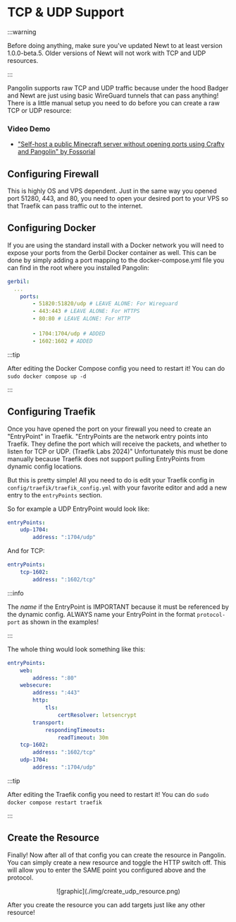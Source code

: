 # TCP & UDP Support

:::warning

Before doing anything, make sure you've updated Newt to at least version 1.0.0-beta.5. Older versions of Newt will not work with TCP and UDP resources.

:::

Pangolin supports raw TCP and UDP traffic because under the hood Badger and Newt are just using basic WireGuard tunnels that can pass anything! There is a little manual setup you need to do before you can create a raw TCP or UDP resource:

### Video Demo

- ["Self-host a public Minecraft server without opening ports using Crafty and Pangolin" by Fossorial](https://youtu.be/acWB5wQQoOE?si=yONbB4o8r_gZqqU1&t=448)

## Configuring Firewall

This is highly OS and VPS dependent. Just in the same way you opened port 51280, 443, and 80, you need to open your desired port to your VPS so that Traefik can pass traffic out to the internet.

## Configuring Docker

If you are using the standard install with a Docker network you will need to expose your ports from the Gerbil Docker container as well. This can be done by simply adding a port mapping to the docker-compose.yml file you can find in the root where you installed Pangolin:

```yaml
gerbil:
  ...
    ports:
        - 51820:51820/udp # LEAVE ALONE: For Wireguard
        - 443:443 # LEAVE ALONE: For HTTPS
        - 80:80 # LEAVE ALONE: For HTTP

        - 1704:1704/udp # ADDED
        - 1602:1602 # ADDED
```

:::tip

After editing the Docker Compose config you need to restart it! You can do `sudo docker compose up -d`

:::

## Configuring Traefik

Once you have opened the port on your firewall you need to create an "EntryPoint" in Traefik. "EntryPoints are the network entry points into Traefik. They define the port which will receive the packets, and whether to listen for TCP or UDP. (Traefik Labs 2024)" Unfortunately this must be done manually because Traefik does not support pulling EntryPoints from dynamic config locations.

But this is pretty simple! All you need to do is edit your Traefik config in `config/traefik/traefik_config.yml` with your favorite editor and add a new entry to the `entryPoints` section.

So for example a UDP EntryPoint would look like:

```yaml
entryPoints:
    udp-1704:
        address: ":1704/udp"
```

And for TCP:

```yaml
entryPoints:
    tcp-1602:
        address: ":1602/tcp"
```

:::info

The _name_ if the EntryPoint is IMPORTANT because it must be referenced by the dynamic config. ALWAYS name your EntryPoint in the format `protocol-port` as shown in the examples!

:::

The whole thing would look something like this:

```yaml
entryPoints:
    web:
        address: ":80"
    websecure:
        address: ":443"
        http:
            tls:
                certResolver: letsencrypt
        transport:
            respondingTimeouts:
                readTimeout: 30m
    tcp-1602:
        address: ":1602/tcp"
    udp-1704:
        address: ":1704/udp"
```

:::tip

After editing the Traefik config you need to restart it! You can do `sudo docker compose restart traefik`

:::

## Create the Resource

Finally! Now after all of that config you can create the resource in Pangolin. You can simply create a new resource and toggle the HTTP switch off. This will allow you to enter the SAME point you configured above and the protocol.

<div align="center">
    ![graphic](./img/create_udp_resource.png)
</div>

After you create the resource you can add targets just like any other resource!
